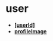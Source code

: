 <!-- generated by markdown-notes-tree -->

# user

<!-- optional markdown-notes-tree directory description starts here -->

<!-- optional markdown-notes-tree directory description ends here -->

- [**\[userId\]**](\[userId])
- [**profileImage**](profileImage)
